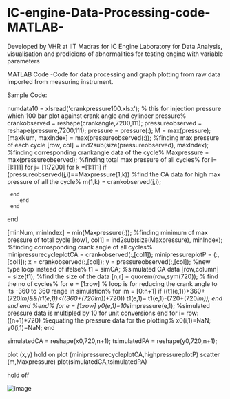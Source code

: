 # IC-engine-Data-Processing-code-MATLAB-

Developed by VHR at IIT Madras for IC Engine Laboratory for Data Analysis, visualisation and predicions of abnormalities for testing engine with variable parameters

MATLAB Code
-Code for data processing  and graph plotting from raw data imported from measuring instrument.


Sample Code:

numdata10 = xlsread('crankpressure100.xlsx');
% this for injection pressure which 100 bar plot against crank angle and cylinder pressure%
crankobserved = reshape(crankangle,7200,111);
pressureobserved = reshape(pressure,7200,111);
pressure = pressure(:);
M = max(pressure);
[maxNum, maxIndex] = max(pressureobserved(:)); %finding max pressure of each cycle
[row, col] = ind2sub(size(pressureobserved), maxIndex); %finding corresponding crankangle data of the cycle%
Maxpressure = max(pressureobserved); %finding total max pressure of all cycles%
for i= [1:111]
    for j= [1:7200]
        for k =[1:111]
     if (pressureobserved(j,i)==Maxpressure(1,k))   %find the CA data for high max pressure of all the cycle%
         m(1,k) = crankobserved(j,i);
      
     end
        end
     end
       
end
 
[minNum, minIndex] = min(Maxpressure(:)); %finding minimum of max pressure of total cycle
[row1, col1] = ind2sub(size(Maxpressure), minIndex); %finding corrosponding crank angle of all cycles%
minipressurecycleplotCA = crankobserved(:,[col1]);
minipressureplotP = (:,[col1]);
x = crankobserved(:,[col]);
y = pressureobserved(:,[col]);
%new type loop instead of ifelse%
t1 = simCA;  %simulated CA data
[row,column] = size(t1); %find the size of the data 
[n,r] = quorem(row,sym(720));  % find the no of cycles%
for e = [1:row]         % loop is for reducing the crank angle to its -360 to 360 range in simulation%
    for im = [0:n+1]
if ((t1(e,1))>360+(720*im)&&(t1(e,1))<((360+(720*im))+720))
    t1(e,1)= t1(e,1)-(720+(720*im));
end
     end
end
%end%
for e = [1:row]
    y0(e,1)=10*simpressure(e,1); %simulated pressure data is multipled by 10 for unit conversions
end
for i= row:((n+1)*720)   %equating the pressure data for the plotting%
    x0(i,1)=NaN;
    y0(i,1)=NaN;
end
 
simulatedCA = reshape(x0,720,n+1);
tsimulatedPA = reshape(y0,720,n+1);
 
plot (x,y)
hold on 
plot (minipressurecycleplotCA,highpressureplotP)
scatter (m,Maxpressure)
plot(simulatedCA,tsimulatedPA)
 
hold off

 
 


![image](https://github.com/vishanth10/IC-engine-Data-Processing-code-MATLAB-/assets/38405533/e914ac8b-866e-4259-ac33-289ace3de5cc)
